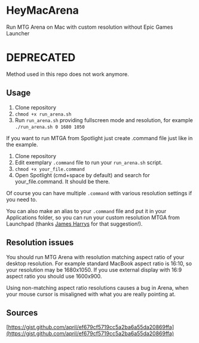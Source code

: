 # HeyMacArena
Run MTG Arena on Mac with custom resolution without Epic Games Launcher

# DEPRECATED
Method used in this repo does not work anymore. 

## Usage
1. Clone repository
2. ``chmod +x run_arena.sh``
3. Run ``run_arena.sh`` providing fullscreen mode and resolution, for example ``./run_arena.sh 0 1680 1050``

If you want to run MTGA from Spotlight just create .command file just like in the example. 
1. Clone repository
2. Edit exemplary ``.command`` file to run your ``run_arena.sh`` script.
3. ``chmod +x your_file.command``
4. Open Spotlight (cmd+space by default) and search for your_file.command. It should be there.

Of course you can have multiple ``.command`` with various resolution settings if you need to.

You can also make an alias to your ``.command`` file and put it in your Applications folder, so you can run your custom resolution MTGA from Launchpad (thanks [James Harrys](https://github.com/JamesHarrys) for that suggestion!).

## Resolution issues
You should run MTG Arena with resolution matching aspect ratio of your desktop resolution. For example standard MacBook aspect ratio is 16:10, so your resolution may be 1680x1050. If you use external display with 16:9 aspect ratio you should use 1600x900.

Using non-matching aspect ratio resolutions causes a bug in Arena, when your mouse cursor is misaligned with what you are really pointing at.

## Sources
[https://gist.github.com/april/ef679cf5719cc5a2ba6a55da20869ffa](https://gist.github.com/april/ef679cf5719cc5a2ba6a55da20869ffa)
